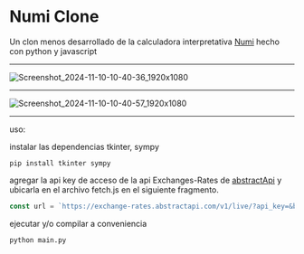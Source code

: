 # Numi Clone


Un clon menos desarrollado de la calculadora interpretativa [Numi](https://github.com/nikolaeu/numi) hecho con python
y javascript

---

![Screenshot_2024-11-10-10-40-36_1920x1080](https://github.com/user-attachments/assets/666a6f6a-d68a-405e-a2f1-64023e5ad71b)

---

![Screenshot_2024-11-10-10-40-57_1920x1080](https://github.com/user-attachments/assets/cf96777e-21bf-4b1e-a5cb-3b67d39a2427)

---

uso: 

instalar las dependencias tkinter, sympy

```
pip install tkinter sympy
```

agregar la api key de acceso de la api Exchanges-Rates de [abstractApi](https://www.abstractapi.com/a/home?utm_source=google&utm_medium=cpc&utm_campaign=branded&utm_term=abstract%20api&gad_source=1&gclid=EAIaIQobChMItcegm5bSiQMVfqFaBR2qEzE8EAAYASAAEgK-E_D_BwE)
y ubicarla en el archivo fetch.js en el siguiente fragmento.

```js
const url = `https://exchange-rates.abstractapi.com/v1/live/?api_key=&base=${b}&target=${target}`
```

ejecutar y/o compilar a conveniencia

```
python main.py
```

